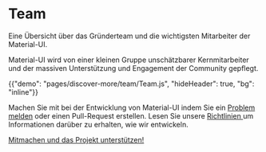 # Team

<p class="description">Eine Übersicht über das Gründerteam und die wichtigsten Mitarbeiter der Material-UI.</p>

Material-UI wird von einer kleinen Gruppe unschätzbarer Kernmitarbeiter und der massiven Unterstützung und Engagement der Community gepflegt.

{{"demo": "pages/discover-more/team/Team.js", "hideHeader": true, "bg": "inline"}}

Machen Sie mit bei der Entwicklung von Material-UI indem Sie ein [ Problem melden](https://github.com/mui-org/material-ui/issues/new) oder einen Pull-Request erstellen. Lesen Sie unsere [ Richtlinien ](https://github.com/mui-org/material-ui/blob/master/CONTRIBUTING.md) um Informationen darüber zu erhalten, wie wir entwickeln.

[Mitmachen und das Projekt unterstützen!](/getting-started/faq/#material-ui-is-awesome-how-can-i-support-the-project)
